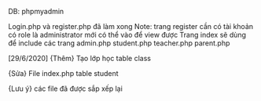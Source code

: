 DB: phpmyadmin

Login.php và register.php đã làm xong 
Note: trang register cần có tài khoản có role là administrator mới có thể vào để view được
Trang index sẽ dùng để include các trang admin.php student.php teacher.php parent.php

[29/6/2020]
{Thêm} Tạo lớp học
       table class

{Sửa} File index.php
      table student

{Lưu ý} các file đã được sắp xếp lại
